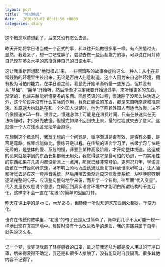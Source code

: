 ```yaml
---
layout: post
title:  "地狱模式"
date:   2020-03-02 09:01:56 +0800
categories: diary
---
```


这个概念以前想到了，后来又没有怎么去谈。

昨天开始将学日语当成一个正式的事，和以往开始做很多事一样，有点热情过火。显然，我着急了，想一口吃成胖子，尝试去做一些远超能力的事，可以说在用对待自己现在英文水平的态度对待自己的日语水平。

这让我重新回想起“地狱模式”来。一些黑暗系的故事会虚构这么一种人：从小在非常残酷的环境里生长出来，无论是否由人刻意制造，这个人因为来自这种环境，拥有极为可怕的能力。在学日语之前，我是先开始渐渐听懂一些东西，但并没有从“基础”、“简单”开始听，然后渐渐才决定我要开始通过学，来听懂更多的东西，渐渐的，也越来越能听懂更多的东西。回想英语的过程，慢速除了没那么快劝退之外，这个阶段并没有什么实际的作用，我真正能说的东西，都是来自听原速和准原速。准原速大约就是在和一个外国人说话时，他为了照顾外国人而适当放慢，决不会像慢速VOA一样。换言之，慢速总体上可能是在浪费时间，只有在快速实在无法听懂时，才只好先放慢，但慢完如果不回到快上来，慢的过程就失去了意义。这就像一个人在浅水区无法学会游泳。

在想到这个概念时，我反复想的一个问题是，循序渐进是否有效，是否有必要，是否是弯路。练琴或能做比，慢练只是过程。在传统的语言学习里，初级学习与快是无缘的，是整体的慢、系统的慢，非要到某种高级阶段，才开始整体提速。这造成的恶果就是学到的东西长期都毫无用处，我觉得这才是最可怕的劝退，一门实用性的东西如果在几周内都没能派上一点用，那就已经非常可怕，更何况几年，学语言应该在一开始就听原速，听不明白的地方应该通过重复而非放慢来听明白，让大脑和听觉去适应这一套声音系统，然后用嘴去渐渐适应这套发音系统，从咿咿呀呀到逐渐完整的句子。应该整句整句地学来说，而非学一个结构，往里面“代入变量”，代入变量仅仅是说个意思，立即回到真实语言环境中才能明白所谓结构的千变万化，这样才不会一直在“初级”的简单句型里打转。

昨天在课上学的是xxに，xxがある，但随便一听就知道这东西到处都是，千变万化。

也许在传统的教学里，“初级”的句子还是太过简单了，简单到几乎不太可能一模一样地出现在真实环境中。我暂时没有什么改进教学的想法，我的实践只属于自学。就先说这么多。

----

记一个梦，我梦见我戴了轻症患者的口罩，戴之前我还以为那是没人用过的干净口罩，后来得没得不确定，我还是和很多人接触了，没有能及时自我隔离。很多其他内容不记得了。
